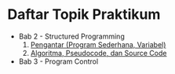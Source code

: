 # Daftar Topik Praktikum

- Bab 2 - Structured Programming
    1. [Pengantar (Program Sederhana, Variabel)](Bab2-StructuredProgramming/README.md)
    2. [Algoritma, Pseudocode, dan Source Code](Bab2-StructuredProgramming/2-AlgoritmaPseudocodeSourcecode.md)
- Bab 3 - Program Control